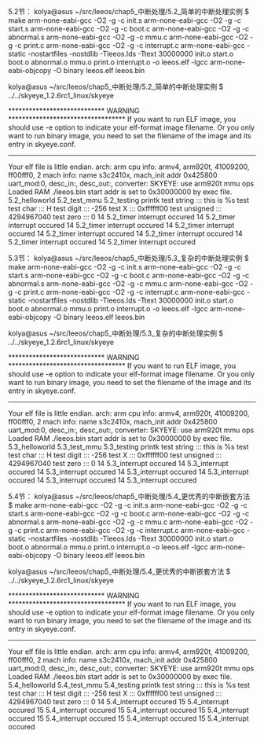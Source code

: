 5.2节：
kolya@asus ~/src/leeos/chap5_中断处理/5.2_简单的中断处理实例 $ make
arm-none-eabi-gcc -O2 -g -c init.s
arm-none-eabi-gcc -O2 -g -c start.s
arm-none-eabi-gcc -O2 -g -c boot.c
arm-none-eabi-gcc -O2 -g -c abnormal.s
arm-none-eabi-gcc -O2 -g -c mmu.c
arm-none-eabi-gcc -O2 -g -c print.c
arm-none-eabi-gcc -O2 -g -c interrupt.c
arm-none-eabi-gcc -static -nostartfiles -nostdlib -Tleeos.lds -Ttext 30000000  init.o start.o boot.o abnormal.o mmu.o print.o interrupt.o -o leeos.elf -lgcc
arm-none-eabi-objcopy -O binary leeos.elf leeos.bin


kolya@asus ~/src/leeos/chap5_中断处理/5.2_简单的中断处理实例 $ ../../skyeye_1.2.6rc1_linux/skyeye

**************************** WARNING **********************************
If you want to run ELF image, you should use -e option to indicate
your elf-format image filename. Or you only want to run binary image,
you need to set the filename of the image and its entry in skyeye.conf.
***********************************************************************

Your elf file is little endian.
arch: arm
cpu info: armv4, arm920t, 41009200, ff00fff0, 2 
mach info: name s3c2410x, mach_init addr 0x425800
uart_mod:0, desc_in:, desc_out:, converter:
SKYEYE: use arm920t mmu ops
Loaded RAM   ./leeos.bin
start addr is set to 0x30000000 by exec file.
5.2_helloworld
5.2_test_mmu
5.2_testing printk
test string :::	this is %s test
test char ::: H
test digit ::: -256
test X ::: 0xffffff00
test unsigned ::: 4294967040
test zero ::: 0
14	5.2_timer interrupt occured
14	5.2_timer interrupt occured
14	5.2_timer interrupt occured
14	5.2_timer interrupt occured
14	5.2_timer interrupt occured
14	5.2_timer interrupt occured
14	5.2_timer interrupt occured
14	5.2_timer interrupt occured


5.3节：
kolya@asus ~/src/leeos/chap5_中断处理/5.3_复杂的中断处理实例 $ make
arm-none-eabi-gcc -O2 -g -c init.s
arm-none-eabi-gcc -O2 -g -c start.s
arm-none-eabi-gcc -O2 -g -c boot.c
arm-none-eabi-gcc -O2 -g -c abnormal.s
arm-none-eabi-gcc -O2 -g -c mmu.c
arm-none-eabi-gcc -O2 -g -c print.c
arm-none-eabi-gcc -O2 -g -c interrupt.c
arm-none-eabi-gcc -static -nostartfiles -nostdlib -Tleeos.lds -Ttext 30000000  init.o start.o boot.o abnormal.o mmu.o print.o interrupt.o -o leeos.elf -lgcc
arm-none-eabi-objcopy -O binary leeos.elf leeos.bin


kolya@asus ~/src/leeos/chap5_中断处理/5.3_复杂的中断处理实例 $ ../../skyeye_1.2.6rc1_linux/skyeye 

**************************** WARNING **********************************
If you want to run ELF image, you should use -e option to indicate
your elf-format image filename. Or you only want to run binary image,
you need to set the filename of the image and its entry in skyeye.conf.
***********************************************************************

Your elf file is little endian.
arch: arm
cpu info: armv4, arm920t, 41009200, ff00fff0, 2 
mach info: name s3c2410x, mach_init addr 0x425800
uart_mod:0, desc_in:, desc_out:, converter:
SKYEYE: use arm920t mmu ops
Loaded RAM   ./leeos.bin
start addr is set to 0x30000000 by exec file.
5.3_helloworld
5.3_test_mmu
5.3_testing printk
test string :::	this is %s test
test char ::: H
test digit ::: -256
test X ::: 0xffffff00
test unsigned ::: 4294967040
test zero ::: 0
14	5.3_interrupt occured
14	5.3_interrupt occured
14	5.3_interrupt occured
14	5.3_interrupt occured
14	5.3_interrupt occured
14	5.3_interrupt occured
14	5.3_interrupt occured


5.4节：
kolya@asus ~/src/leeos/chap5_中断处理/5.4_更优秀的中断嵌套方法 $ make
arm-none-eabi-gcc -O2 -g -c init.s
arm-none-eabi-gcc -O2 -g -c start.s
arm-none-eabi-gcc -O2 -g -c boot.c
arm-none-eabi-gcc -O2 -g -c abnormal.s
arm-none-eabi-gcc -O2 -g -c mmu.c
arm-none-eabi-gcc -O2 -g -c print.c
arm-none-eabi-gcc -O2 -g -c interrupt.c
arm-none-eabi-gcc -static -nostartfiles -nostdlib -Tleeos.lds -Ttext 30000000  init.o start.o boot.o abnormal.o mmu.o print.o interrupt.o -o leeos.elf -lgcc
arm-none-eabi-objcopy -O binary leeos.elf leeos.bin

kolya@asus ~/src/leeos/chap5_中断处理/5.4_更优秀的中断嵌套方法 $ ../../skyeye_1.2.6rc1_linux/skyeye

**************************** WARNING **********************************
If you want to run ELF image, you should use -e option to indicate
your elf-format image filename. Or you only want to run binary image,
you need to set the filename of the image and its entry in skyeye.conf.
***********************************************************************

Your elf file is little endian.
arch: arm
cpu info: armv4, arm920t, 41009200, ff00fff0, 2 
mach info: name s3c2410x, mach_init addr 0x425800
uart_mod:0, desc_in:, desc_out:, converter:
SKYEYE: use arm920t mmu ops
Loaded RAM   ./leeos.bin
start addr is set to 0x30000000 by exec file.
5.4_helloworld
5.4_test_mmu
5.4_testing printk
test string :::	this is %s test
test char ::: H
test digit ::: -256
test X ::: 0xffffff00
test unsigned ::: 4294967040
test zero ::: 0
14	5.4_interrupt occured
15	5.4_interrupt occured
15	5.4_interrupt occured
15	5.4_interrupt occured
15	5.4_interrupt occured
15	5.4_interrupt occured
15	5.4_interrupt occured
15	5.4_interrupt occured
